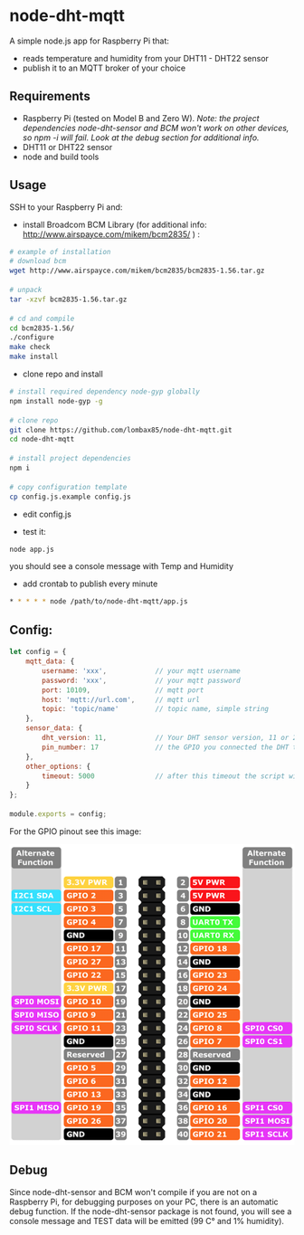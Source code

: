 # node-dht-mqtt

A simple node.js app for Raspberry Pi that:

- reads temperature and humidity from your DHT11 - DHT22 sensor
- publish it to an MQTT broker of your choice


## Requirements

- Raspberry Pi (tested on Model B and Zero W).
*Note: the project dependencies node-dht-sensor and BCM won't work on other devices,
so npm -i will fail. Look at the debug section for additional info.*
- DHT11 or DHT22 sensor
- node and build tools

## Usage

SSH to your Raspberry Pi and:

- install Broadcom BCM Library (for additional info: http://www.airspayce.com/mikem/bcm2835/ ) :

```bash
# example of installation
# download bcm
wget http://www.airspayce.com/mikem/bcm2835/bcm2835-1.56.tar.gz

# unpack
tar -xzvf bcm2835-1.56.tar.gz

# cd and compile
cd bcm2835-1.56/
./configure
make check
make install
```

- clone repo and install

```bash
# install required dependency node-gyp globally
npm install node-gyp -g

# clone repo
git clone https://github.com/lombax85/node-dht-mqtt.git
cd node-dht-mqtt

# install project dependencies
npm i

# copy configuration template
cp config.js.example config.js
```

- edit config.js

- test it:

```bash
node app.js
```

you should see a console message with Temp and Humidity

- add crontab to publish every minute
```bash
* * * * * node /path/to/node-dht-mqtt/app.js
```

## Config:

```javascript
let config = {
    mqtt_data: {
        username: 'xxx',            // your mqtt username
        password: 'xxx',            // your mqtt password
        port: 10109,                // mqtt port
        host: 'mqtt://url.com',     // mqtt url
        topic: 'topic/name'         // topic name, simple string
    },
    sensor_data: {
        dht_version: 11,            // Your DHT sensor version, 11 or 22
        pin_number: 17              // the GPIO you connected the DHT to. See below image
    },
    other_options: {
        timeout: 5000               // after this timeout the script will exit
    }
};

module.exports = config;

```

For the GPIO pinout see this image:

![Raspberry Pi Pinout](/gpio.png)


## Debug
Since node-dht-sensor and BCM won't compile if you are not on a Raspberry Pi,
for debugging purposes on your PC, there is an automatic debug function.
If the node-dht-sensor package is not found, you will see a console
message and TEST data will be emitted (99 C° and 1% humidity).


